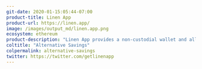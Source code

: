 ```yaml
---
git-date: 2020-01-15:05:44-07:00
product-title: Linen App
product-url: https://linen.app/
image: /images/output_md/linen.app.png
ecosystem: ethereum
product-description: "Linen App provides a non-custodial wallet and allows you to connect your U.S. bank account to supply digital dollars (stablecoin USDC) to the Compound liquidity pool on the Ethereum blockchain"
coltitle: "Alternative Savings"
colpermalink: alternative-savings
twitter: https://twitter.com/getlinenapp
---
```

